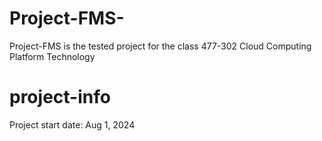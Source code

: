 # Project-FMS-
Project-FMS is the tested project for the class 477-302 Cloud Computing Platform Technology

# project-info
Project start date: Aug 1, 2024
